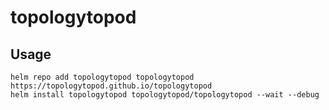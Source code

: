 # topologytopod

## Usage

```shell
helm repo add topologytopod topologytopod https://topologytopod.github.io/topologytopod
helm install topologytopod topologytopod/topologytopod --wait --debug
```
